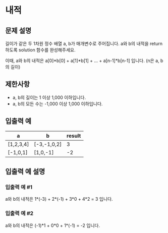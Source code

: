 # 내적

## 문제 설명
길이가 같은 두 1차원 정수 배열 a, b가 매개변수로 주어집니다. a와 b의 내적을 return 하도록 solution 함수를 완성해주세요.

이때, a와 b의 내적은 a[0]*b[0] + a[1]*b[1] + ... + a[n-1]*b[n-1] 입니다. (n은 a, b의 길이)

## 제한사항
- a, b의 길이는 1 이상 1,000 이하입니다.
- a, b의 모든 수는 -1,000 이상 1,000 이하입니다.

## 입출력 예
|a|b|result|
|-|-|------|
|[1,2,3,4]|[-3,-1,0,2]|3|
|[-1,0,1]|[1,0,-1]|-2|

## 입출력 예 설명
### 입출력 예 #1
a와 b의 내적은 1*(-3) + 2*(-1) + 3\*0 + 4*2 = 3 입니다.

### 입출력 예 #2
a와 b의 내적은 (-1)\*1 + 0\*0 + 1*(-1) = -2 입니다.